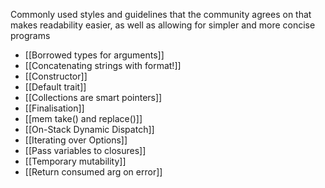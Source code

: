 Commonly used styles and guidelines that the community agrees on that makes readability easier, as well as allowing for simpler and more concise programs

* [[Borrowed types for arguments]]
* [[Concatenating strings with format!]]
* [[Constructor]]
* [[Default trait]]
* [[Collections are smart pointers]]
* [[Finalisation]]
* [[mem take() and replace()]]
* [[On-Stack Dynamic Dispatch]]
* [[Iterating over Options]]
* [[Pass variables to closures]]
* [[Temporary mutability]]
* [[Return consumed arg on error]]